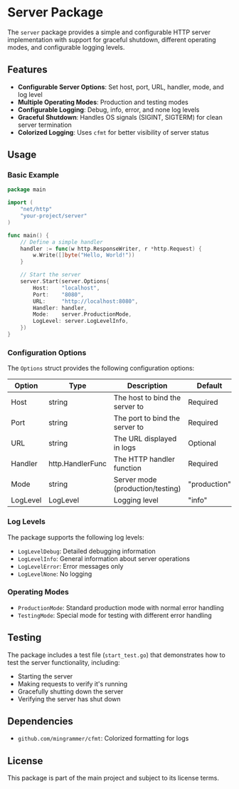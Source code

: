 # Server Package

The `server` package provides a simple and configurable HTTP server implementation with support for graceful shutdown, different operating modes, and configurable logging levels.

## Features

- **Configurable Server Options**: Set host, port, URL, handler, mode, and log level
- **Multiple Operating Modes**: Production and testing modes
- **Configurable Logging**: Debug, info, error, and none log levels
- **Graceful Shutdown**: Handles OS signals (SIGINT, SIGTERM) for clean server termination
- **Colorized Logging**: Uses `cfmt` for better visibility of server status

## Usage

### Basic Example

```go
package main

import (
    "net/http"
    "your-project/server"
)

func main() {
    // Define a simple handler
    handler := func(w http.ResponseWriter, r *http.Request) {
        w.Write([]byte("Hello, World!"))
    }

    // Start the server
    server.Start(server.Options{
        Host:    "localhost",
        Port:    "8080",
        URL:     "http://localhost:8080",
        Handler: handler,
        Mode:    server.ProductionMode,
        LogLevel: server.LogLevelInfo,
    })
}
```

### Configuration Options

The `Options` struct provides the following configuration options:

| Option | Type | Description | Default |
|--------|------|-------------|---------|
| Host | string | The host to bind the server to | Required |
| Port | string | The port to bind the server to | Required |
| URL | string | The URL displayed in logs | Optional |
| Handler | http.HandlerFunc | The HTTP handler function | Required |
| Mode | string | Server mode (production/testing) | "production" |
| LogLevel | LogLevel | Logging level | "info" |

### Log Levels

The package supports the following log levels:

- `LogLevelDebug`: Detailed debugging information
- `LogLevelInfo`: General information about server operations
- `LogLevelError`: Error messages only
- `LogLevelNone`: No logging

### Operating Modes

- `ProductionMode`: Standard production mode with normal error handling
- `TestingMode`: Special mode for testing with different error handling

## Testing

The package includes a test file (`start_test.go`) that demonstrates how to test the server functionality, including:

- Starting the server
- Making requests to verify it's running
- Gracefully shutting down the server
- Verifying the server has shut down

## Dependencies

- `github.com/mingrammer/cfmt`: Colorized formatting for logs

## License

This package is part of the main project and subject to its license terms. 